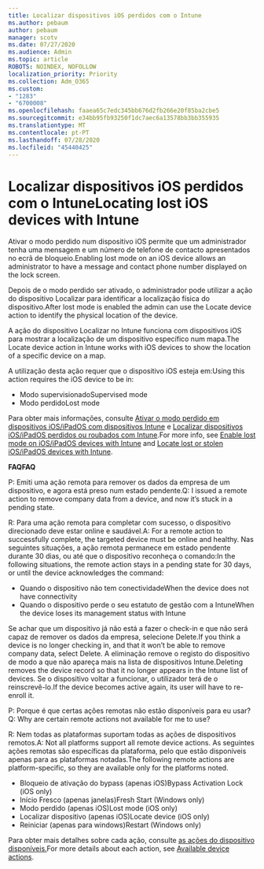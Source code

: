 ```yaml
---
title: Localizar dispositivos iOS perdidos com o Intune
ms.author: pebaum
author: pebaum
manager: scotv
ms.date: 07/27/2020
ms.audience: Admin
ms.topic: article
ROBOTS: NOINDEX, NOFOLLOW
localization_priority: Priority
ms.collection: Adm_O365
ms.custom:
- "1283"
- "6700008"
ms.openlocfilehash: faaea65c7edc345bb676d2fb266e20f85ba2cbe5
ms.sourcegitcommit: e34bb95fb93250f1dc7aec6a13578bb3bb355935
ms.translationtype: MT
ms.contentlocale: pt-PT
ms.lasthandoff: 07/28/2020
ms.locfileid: "45440425"
---
```

# <a name="locating-lost-ios-devices-with-intune"></a><span data-ttu-id="91cf7-102">Localizar dispositivos iOS perdidos com o Intune</span><span class="sxs-lookup"><span data-stu-id="91cf7-102">Locating lost iOS devices with Intune</span></span>

<span data-ttu-id="91cf7-103">Ativar o modo perdido num dispositivo iOS permite que um administrador tenha uma mensagem e um número de telefone de contacto apresentados no ecrã de bloqueio.</span><span class="sxs-lookup"><span data-stu-id="91cf7-103">Enabling lost mode on an iOS device allows an administrator to have a message and contact phone number displayed on the lock screen.</span></span>

<span data-ttu-id="91cf7-104">Depois de o modo perdido ser ativado, o administrador pode utilizar a ação do dispositivo Localizar para identificar a localização física do dispositivo.</span><span class="sxs-lookup"><span data-stu-id="91cf7-104">After lost mode is enabled the admin can use the Locate device action to identify the physical location of the device.</span></span>

<span data-ttu-id="91cf7-105">A ação do dispositivo Localizar no Intune funciona com dispositivos iOS para mostrar a localização de um dispositivo específico num mapa.</span><span class="sxs-lookup"><span data-stu-id="91cf7-105">The Locate device action in Intune works with iOS devices to show the location of a specific device on a map.</span></span>

<span data-ttu-id="91cf7-106">A utilização desta ação requer que o dispositivo iOS esteja em:</span><span class="sxs-lookup"><span data-stu-id="91cf7-106">Using this action requires the iOS device to be in:</span></span>

- <span data-ttu-id="91cf7-107">Modo supervisionado</span><span class="sxs-lookup"><span data-stu-id="91cf7-107">Supervised mode</span></span>
- <span data-ttu-id="91cf7-108">Modo perdido</span><span class="sxs-lookup"><span data-stu-id="91cf7-108">Lost mode</span></span>

<span data-ttu-id="91cf7-109">Para obter mais informações, consulte [Ativar o modo perdido em dispositivos iOS/iPadOS com dispositivos Intune](https://docs.microsoft.com/intune/device-lost-mode) e [Localizar dispositivos iOS/iPadOS perdidos ou roubados com Intune](https://docs.microsoft.com/intune/device-locate).</span><span class="sxs-lookup"><span data-stu-id="91cf7-109">For more info, see [Enable lost mode on iOS/iPadOS devices with Intune](https://docs.microsoft.com/intune/device-lost-mode) and [Locate lost or stolen iOS/iPadOS devices with Intune](https://docs.microsoft.com/intune/device-locate).</span></span>

<span data-ttu-id="91cf7-110">**FAQ**</span><span class="sxs-lookup"><span data-stu-id="91cf7-110">**FAQ**</span></span>

<span data-ttu-id="91cf7-111">P: Emiti uma ação remota para remover os dados da empresa de um dispositivo, e agora está preso num estado pendente.</span><span class="sxs-lookup"><span data-stu-id="91cf7-111">Q: I issued a remote action to remove company data from a device, and now it’s stuck in a pending state.</span></span>

<span data-ttu-id="91cf7-112">R: Para uma ação remota para completar com sucesso, o dispositivo direcionado deve estar online e saudável.</span><span class="sxs-lookup"><span data-stu-id="91cf7-112">A: For a remote action to successfully complete, the targeted device must be online and healthy.</span></span> <span data-ttu-id="91cf7-113">Nas seguintes situações, a ação remota permanece em estado pendente durante 30 dias, ou até que o dispositivo reconheça o comando:</span><span class="sxs-lookup"><span data-stu-id="91cf7-113">In the following situations, the remote action stays in a pending state for 30 days, or until the device acknowledges the command:</span></span>

- <span data-ttu-id="91cf7-114">Quando o dispositivo não tem conectividade</span><span class="sxs-lookup"><span data-stu-id="91cf7-114">When the device does not have connectivity</span></span>
- <span data-ttu-id="91cf7-115">Quando o dispositivo perde o seu estatuto de gestão com a Intune</span><span class="sxs-lookup"><span data-stu-id="91cf7-115">When the device loses its management status with Intune</span></span>

<span data-ttu-id="91cf7-116">Se achar que um dispositivo já não está a fazer o check-in e que não será capaz de remover os dados da empresa, selecione Delete.</span><span class="sxs-lookup"><span data-stu-id="91cf7-116">If you think a device is no longer checking in, and that it won’t be able to remove company data, select Delete.</span></span> <span data-ttu-id="91cf7-117">A eliminação remove o registo do dispositivo de modo a que não apareça mais na lista de dispositivos Intune.</span><span class="sxs-lookup"><span data-stu-id="91cf7-117">Deleting removes the device record so that it no longer appears in the Intune list of devices.</span></span> <span data-ttu-id="91cf7-118">Se o dispositivo voltar a funcionar, o utilizador terá de o reinscrevê-lo.</span><span class="sxs-lookup"><span data-stu-id="91cf7-118">If the device becomes active again, its user will have to re-enroll it.</span></span>

<span data-ttu-id="91cf7-119">P: Porque é que certas ações remotas não estão disponíveis para eu usar?</span><span class="sxs-lookup"><span data-stu-id="91cf7-119">Q: Why are certain remote actions not available for me to use?</span></span>

<span data-ttu-id="91cf7-120">R: Nem todas as plataformas suportam todas as ações de dispositivos remotos.</span><span class="sxs-lookup"><span data-stu-id="91cf7-120">A: Not all platforms support all remote device actions.</span></span> <span data-ttu-id="91cf7-121">As seguintes ações remotas são específicas da plataforma, pelo que estão disponíveis apenas para as plataformas notadas.</span><span class="sxs-lookup"><span data-stu-id="91cf7-121">The following remote actions are platform-specific, so they are available only for the platforms noted.</span></span>

- <span data-ttu-id="91cf7-122">Bloqueio de ativação do bypass (apenas iOS)</span><span class="sxs-lookup"><span data-stu-id="91cf7-122">Bypass Activation Lock (iOS only)</span></span>
- <span data-ttu-id="91cf7-123">Início Fresco (apenas janelas)</span><span class="sxs-lookup"><span data-stu-id="91cf7-123">Fresh Start (Windows only)</span></span>
- <span data-ttu-id="91cf7-124">Modo perdido (apenas iOS)</span><span class="sxs-lookup"><span data-stu-id="91cf7-124">Lost mode (iOS only)</span></span>
- <span data-ttu-id="91cf7-125">Localizar dispositivo (apenas iOS)</span><span class="sxs-lookup"><span data-stu-id="91cf7-125">Locate device (iOS only)</span></span>
- <span data-ttu-id="91cf7-126">Reiniciar (apenas para windows)</span><span class="sxs-lookup"><span data-stu-id="91cf7-126">Restart (Windows only)</span></span>

<span data-ttu-id="91cf7-127">Para obter mais detalhes sobre cada ação, consulte [as ações do dispositivo disponíveis.](https://docs.microsoft.com/intune/device-management#available-device-actions)</span><span class="sxs-lookup"><span data-stu-id="91cf7-127">For more details about each action, see [Available device actions](https://docs.microsoft.com/intune/device-management#available-device-actions).</span></span>